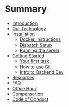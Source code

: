 # Summary

* [Introduction](README.md)
* [Our Technology](technology.md)
* [Installation](installation/README.md)
  <!-- * [Forking the repository](installation/forking-the-repo.md) -->
  * [Docker Instructions](installation/docker.md)
  <!-- * [Mac Instructions](installation/mac.md)
  * [Windows Instructions](installation/windows.md) -->
  * [Dispatch Setup](installation/dispatch-setup.md)
  * [Running the server](installation/running-the-server.md)
* [Getting Started](getting-started/README.md)
  * [Your first task](getting-started/your-first-task.md)
  * [How to use Git](getting-started/how-to-use-git.md)
  * [Intro to Backend Dev](getting-started/backend.md)
* [Resources](resources.md)
* [FAQ](faq/README.md)
* [Office Hour](office-hour.md)
* [Compensation](compensation.md)
* [Code of Conduct](code-of-conduct.md)

